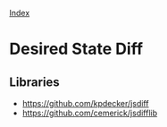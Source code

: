 [Index](./index.md)

# Desired State Diff

## Libraries

- https://github.com/kpdecker/jsdiff
- https://github.com/cemerick/jsdifflib
